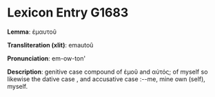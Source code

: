 # Lexicon Entry G1683

**Lemma**: ἐμαυτοῦ

**Transliteration (xlit)**: emautoû

**Pronunciation**: em-ow-ton'

**Description**:
genitive case compound of ἐμοῦ and αὐτός; of myself so likewise the dative case        , and accusative case        :--me, mine own (self), myself.
